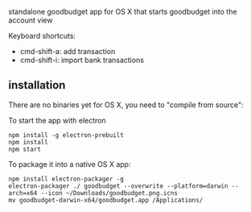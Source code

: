 standalone goodbudget app for OS X that starts goodbudget into the account view

Keyboard shortcuts:

- cmd-shift-a: add transaction
- cmd-shift-i: import bank transactions

## installation

There are no binaries yet for OS X, you need to "compile from source":

To start the app with electron

```
npm install -g electron-prebuilt
npm install
npm start
```

To package it into a native OS X app:

```
npm install electron-packager -g
electron-packager ./ goodbudget --overwrite --platform=darwin --arch=x64 --icon ~/Downloads/goodbudget.png.icns
mv goodbudget-darwin-x64/goodbudget.app /Applications/
```
